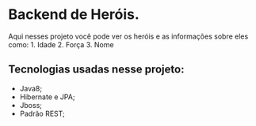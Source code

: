 # Backend de Heróis.
Aqui nesses projeto você pode ver os heróis e as informações sobre eles como:
    1. Idade
    2. Força
    3. Nome

## Tecnologias usadas nesse projeto:
 - Java8;
 - Hibernate e JPA;
 - Jboss;
 - Padrão REST;
